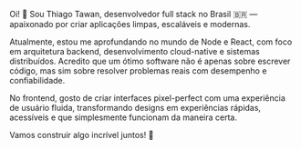 Oi! 👋
Sou Thiago Tawan, desenvolvedor full stack  no Brasil 🇧🇷 — apaixonado por criar aplicações limpas, escaláveis e modernas.

Atualmente, estou me aprofundando no mundo de Node e React, com foco em arquitetura backend, desenvolvimento cloud-native e sistemas distribuídos. Acredito que um ótimo software não é apenas sobre escrever código, mas sim sobre resolver problemas reais com desempenho e confiabilidade.

No frontend, gosto de criar interfaces pixel-perfect com uma experiência de usuário fluida, transformando designs em experiências rápidas, acessíveis e que simplesmente funcionam da maneira certa.

Vamos construir algo incrível juntos! 🚀
